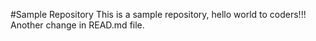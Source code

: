 #Sample Repository
This is a sample repository, hello world to coders!!!
Another change in READ.md file.